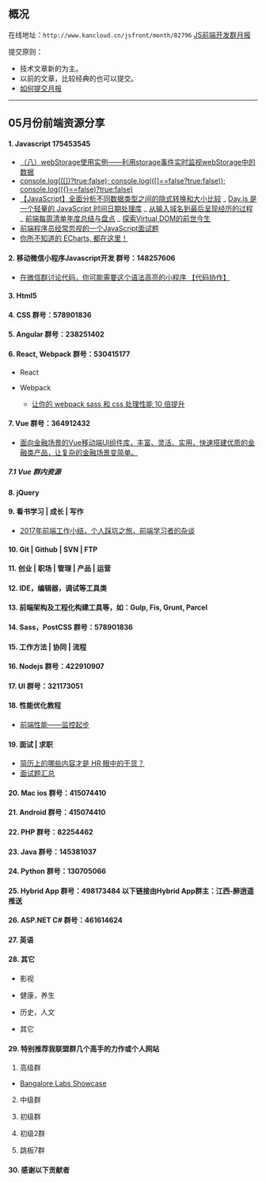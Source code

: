 ## 概况

在线地址：`http://www.kancloud.cn/jsfront/month/82796` [JS前端开发群月报](http://www.kancloud.cn/jsfront/month/82796)


提交原则：

- 技术文章新的为主。
- 以前的文章，比较经典的也可以提交。
- [如何提交月报](http://www.kancloud.cn/jsfront/month/227309)

---


## 05月份前端资源分享
#### 1. Javascript 175453545
- [（八）webStorage使用实例——利用storage事件实时监视webStorage中的数据](https://blog.csdn.net/lmb55/article/details/46740643)
- [console.log(([])?true:false); console.log(([]==false?true:false)); console.log(({}==false)?true:false)](http://www.cnblogs.com/hsp-blog/p/7400802.html)
- [【JavaScript】全面分析不同数据类型之间的隐式转换和大小比较](https://blog.csdn.net/w390058785/article/details/79957206)
_ [Day.js 是一个轻量的 JavaScript 时间日期处理库](https://github.com/xx45/dayjs/blob/master/README.zh-CN.md)
_ [从输入域名到最后呈现经历的过程](https://juejin.im/post/5abdc4a86fb9a028bf056b5d)
_ [前端每周清单年度总结与盘点](https://juejin.im/post/5abe54896fb9a028ca531651)
_ [探索Virtual DOM的前世今生](https://zhuanlan.zhihu.com/p/35876032)
- [前端程序员经常忽视的一个JavaScript面试题](https://github.com/Wscats/Good-text-Share/issues/85)
- [你所不知道的 ECharts, 都在这里！](https://zhuanlan.zhihu.com/p/37142537)

#### 2. 移动微信小程序Javascript开发 群号：148257606
- [在微信群讨论代码，你可能需要这个语法高亮的小程序 【代码协作】](https://zhuanlan.zhihu.com/p/36203850)

#### 3. Html5

#### 4. CSS  群号：578901836

#### 5. Angular 群号：238251402

#### 6. React, Webpack 群号：530415177
- React
    

- Webpack

    - [让你的 webpack sass 和 css 处理性能 10 倍提升](https://zhuanlan.zhihu.com/p/35433168)



#### 7. Vue 群号：364912432
- [面向金融场景的Vue移动端UI组件库，丰富、灵活、实用，快速搭建优质的金融类产品，让复杂的金融场景变简单。](https://github.com/didi/mand-mobile)

##### 7.1 Vue 群内资源

#### 8. jQuery

#### 9. 看书学习 | 成长 | 写作
- [2017年前端工作小结，个人踩坑之旅，前端学习者的杂谈](https://juejin.im/post/5abda833518825558a06b93a)

#### 10. Git | Github | SVN | FTP

#### 11. 创业 | 职场 | 管理 | 产品 | 运营

#### 12. IDE，编辑器，调试等工具类

#### 13. 前端架构及工程化构建工具等，如：Gulp, Fis, Grunt, Parcel

#### 14. Sass，PostCSS  群号：578901836

#### 15. 工作方法 | 协同 | 流程

#### 16. Nodejs 群号：422910907

#### 17. UI 群号：321173051

#### 18. 性能优化教程
- [前端性能——监控起步](http://www.cnblogs.com/chuaWeb/p/PerformanceMonitoring.html)

#### 19. 面试 | 求职
- [简历上的哪些内容才是 HR 眼中的干货？](https://www.zhihu.com/question/39722495)
- [面试题汇总](https://github.com/Liyuk/Interview-Questions-Answers)

#### 20. Mac ios 群号：415074410

#### 21. Android 群号：415074410

#### 22. PHP 群号：82254462

#### 23. Java 群号：145381037

#### 24. Python 群号：130705066

#### 25. Hybrid App 群号：498173484 以下链接由Hybrid App群主：江西-醉逍遥推送

#### 26. ASP.NET C# 群号：461614624

#### 27. 英语

#### 28. 其它

- 影视


- 健康，养生


- 历史，人文


- 其它



#### 29. 特别推荐我联盟群几个高手的力作或个人网站

1. 高级群
- [Bangalore Labs Showcase](https://my.matterportvr.cn/show/?m=w1DsCxCN1Ch)

2. 中级群


3. 初级群

4. 初级2群


5. 跳板7群


#### 30. 感谢以下贡献者

